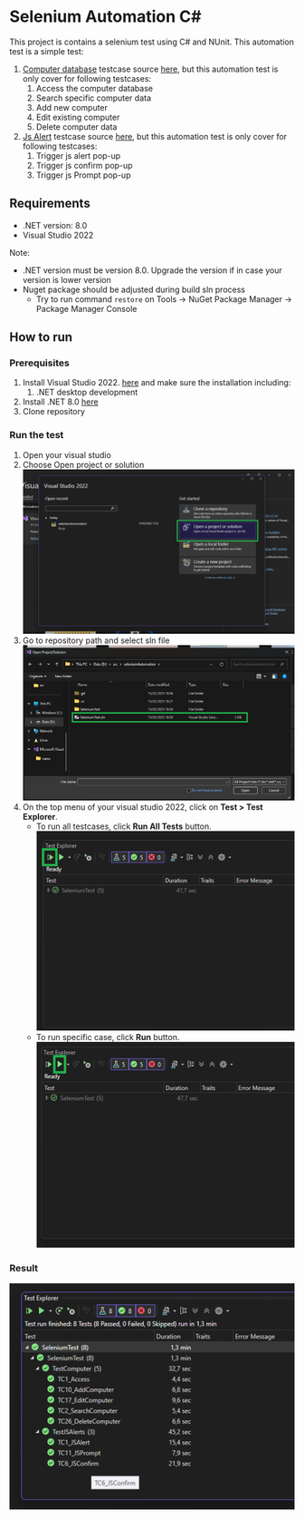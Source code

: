 # Selenium Automation C#

This project is contains a selenium test using C# and NUnit. This automation test is a simple test:
1. [Computer database](http://computer-database.gatling.io/computers) testcase source [here](https://docs.google.com/spreadsheets/d/1ZVyqhysgfvGhT_QpKPI8rVxSzVEPdowT4Xjh_Kid0Zs/edit?gid=0#gid=0), but this automation test is only cover for following testcases:
    1. Access the computer database
    2. Search specific computer data
    3. Add new computer
    4. Edit existing computer
    5. Delete computer data
2. [Js Alert](http://computer-database.gatling.io/computers) testcase source [here](https://docs.google.com/spreadsheets/d/1ZVyqhysgfvGhT_QpKPI8rVxSzVEPdowT4Xjh_Kid0Zs/edit?gid=1264479048#gid=1264479048), but this automation test is only cover for following testcases:
    1. Trigger js alert pop-up
    2. Trigger js confirm pop-up
    3. Trigger js Prompt pop-up


## Requirements
- .NET version: 8.0
- Visual Studio 2022

Note: 
- .NET version must be version 8.0. Upgrade the version if in case your version is lower version
- Nuget package should be adjusted during build sln process
    - Try to run command ```restore``` on Tools → NuGet Package Manager → Package Manager Console

## How to run

### Prerequisites
1. Install Visual Studio 2022. [here](https://visualstudio.microsoft.com/downloads/) and make sure the installation including:
    1. .NET desktop development
2. Install .NET 8.0 [here](https://dotnet.microsoft.com/en-us/download/dotnet)
3. Clone repository

### Run the test
1. Open your visual studio
2. Choose Open project or solution
    ![Choose Open project or solution](img/openSLN.png)
3. Go to repository path and select sln file
    ![Go to repository path and select sln file](img/slnfile.png)
4. On the top menu of your visual studio 2022, click on **Test > Test Explorer**.
    - To run all testcases, click **Run All Tests** button.
        ![RunAll](img/runAll.png)
    - To run specific case, click **Run** button.
        ![Run](img/run.png)
    


### Result
![Result](img/result.png)

